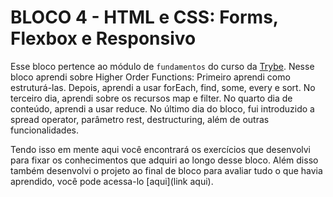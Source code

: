 # BLOCO 4 - HTML e CSS: Forms, Flexbox e Responsivo

Esse bloco pertence ao módulo de `fundamentos` do curso da [Trybe](https://www.betrybe.com/).
Nesse bloco aprendi sobre Higher Order Functions:
Primeiro aprendi como estruturá-las.
Depois, aprendi a usar forEach, find, some, every e sort.
No terceiro dia, aprendi sobre os recursos map e filter.
No quarto dia de conteúdo, aprendi a usar reduce.
No último dia do bloco, fui introduzido a spread operator, parâmetro rest, destructuring, além de outras funcionalidades.

Tendo isso em mente aqui você encontrará os exercícios que desenvolvi para fixar os conhecimentos que adquiri ao longo desse bloco. Além disso também desenvolvi o projeto ao final de bloco para avaliar tudo o que havia aprendido, você pode acessa-lo [aqui](link aqui).

